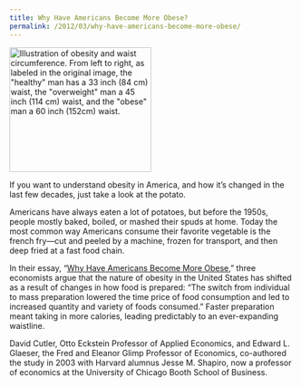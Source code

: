 ```yaml
---
title: Why Have Americans Become More Obese?
permalink: /2012/03/why-have-americans-become-more-obese/
---
```

<img src="{{site.baseurl}}/assets/img/Obesity-waist_circumference.png" alt="Illustration of obesity and waist circumference. From left to right, as labeled in the original image, the &quot;healthy&quot; man has a 33 inch (84 cm) waist, the &quot;overweight&quot; man a 45 inch (114 cm) waist, and the &quot;obese&quot; man a 60 inch (152cm) waist." title="Illustration of obesity and waist circumference. From left to right, as labeled in the original image, the &quot;healthy&quot; man has a 33 inch (84 cm) waist, the &quot;overweight&quot; man a 45 inch (114 cm) waist, and the &quot;obese&quot; man a 60 inch (152cm) waist." width="250" height="220" class="floatleft">

If you want to understand obesity in America, and how it’s changed in the last few decades, just take a look at the potato.

Americans have always eaten a lot of potatoes, but before the 1950s, people mostly baked, boiled, or mashed their spuds at home. Today the most common way Americans consume their favorite vegetable is the french fry—cut and peeled by a machine, frozen for transport, and then deep fried at a fast food chain.

In their essay, “[Why Have Americans Become More Obese](http://nrs.harvard.edu/urn-3:HUL.InstRepos:2640583),” three economists argue that the nature of obesity in the United States has shifted as a result of changes in how food is prepared: “The switch from individual to mass preparation lowered the time price of food consumption and led to increased quantity and variety of foods consumed.” Faster preparation meant taking in more calories, leading predictably to an ever-expanding waistline.

David Cutler, Otto Eckstein Professor of Applied Economics, and Edward L. Glaeser, the Fred and Eleanor Glimp Professor of Economics, co-authored the study in 2003 with Harvard alumnus Jesse M. Shapiro, now a professor of economics at the University of Chicago Booth School of Business.
